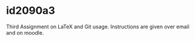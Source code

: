 # id2090a3
Third Assignment on LaTeX and Git usage. Instructions are given over email and on moodle.
